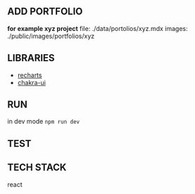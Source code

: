 ## ADD PORTFOLIO
__for example xyz project__
file: ./data/portolios/xyz.mdx
images: ./public/images/portfolios/xyz

## LIBRARIES
- [recharts](https://recharts.org/)
- [chakra-ui](https://chakra-ui.com/)

## RUN
in dev mode `npm run dev`

## TEST

## TECH STACK
react